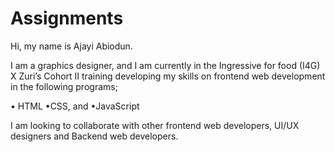 # Assignments

Hi, my name is Ajayi Abiodun.

I am a graphics designer, and I am currently in the Ingressive for food (I4G) X Zuri’s Cohort II training developing my skills on frontend web development in the following programs;
 
• HTML
•CSS, and
•JavaScript

I am looking to collaborate with other frontend web developers, UI/UX designers and Backend web developers.
